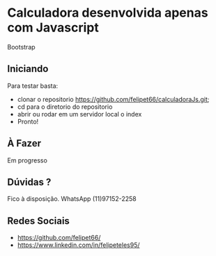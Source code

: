 # Calculadora desenvolvida apenas com Javascript
Bootstrap

## Iniciando
Para testar basta:
- clonar o repositorio https://github.com/felipet66/calculadoraJs.git;
- cd para o diretorio do repositorio
- abrir ou rodar em um servidor local o index
- Pronto!

## À Fazer
Em progresso

## Dúvidas ?
Fico à disposição.
WhatsApp (11)97152-2258

## Redes Sociais
* https://github.com/felipet66/
* https://www.linkedin.com/in/felipeteles95/